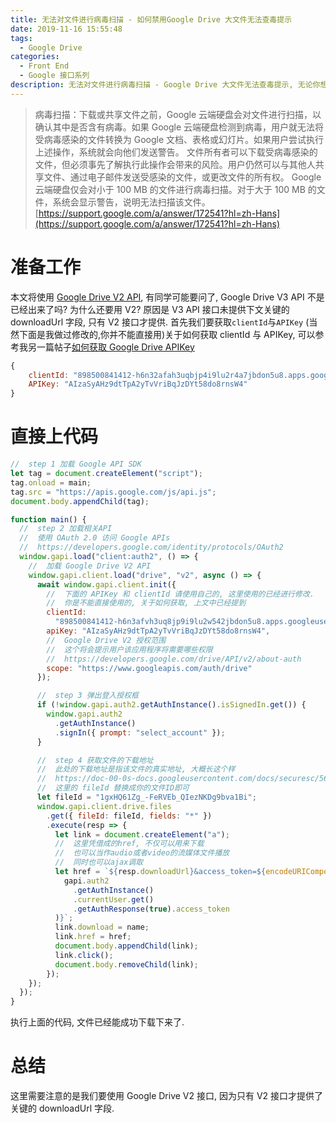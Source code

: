```yaml
---
title: 无法对文件进行病毒扫描 - 如何禁用Google Drive 大文件无法查毒提示
date: 2019-11-16 15:55:48
tags:
  - Google Drive
categories:
  - Front End
  - Google 接口系列
description: 无法对文件进行病毒扫描 - Google Drive 大文件无法查毒提示, 无论你想下载文件还是要远程播放音频或视频文件, 遇到这个提示直接会导致程序无法正常工作. 本文将介绍如何规避此问题.
---
```


> 病毒扫描：下载或共享文件之前，Google 云端硬盘会对文件进行扫描，以确认其中是否含有病毒。如果 Google 云端硬盘检测到病毒，用户就无法将受病毒感染的文件转换为 Google 文档、表格或幻灯片。如果用户尝试执行上述操作，系统就会向他们发送警告。
> 文件所有者可以下载受病毒感染的文件，但必须事先了解执行此操作会带来的风险。用户仍然可以与其他人共享文件、通过电子邮件发送受感染的文件，或更改文件的所有权。
> Google 云端硬盘仅会对小于 100 MB 的文件进行病毒扫描。对于大于 100 MB 的文件，系统会显示警告，说明无法扫描该文件。
> [https://support.google.com/a/answer/172541?hl=zh-Hans](https://support.google.com/a/answer/172541?hl=zh-Hans)

# 准备工作

本文将使用 [Google Drive V2 API](https://developers.google.com/drive/api/v2/),
有同学可能要问了, Google Drive V3 API 不是已经出来了吗? 为什么还要用 V2?
原因是 V3 API 接口未提供下文关键的 downloadUrl 字段, 只有 V2 接口才提供.
首先我们要获取`clientId`与`APIKey`
(当然下面是我做过修改的,你并不能直接用)关于如何获取 clientId 与 APIKey,
可以参考我另一篇帖子[如何获取 Google Drive APIKey](#)

```javascript
{
    clientId: "898500841412-h6n32afah3uqbjp4i9lu2r4a7jbdon5u8.apps.googleusercontent.com",
    APIKey: "AIzaSyAHz9dtTpA2yTvVriBqJzDYt58do8rnsW4"
}
```

# 直接上代码

```javascript
//  step 1 加载 Google API SDK
let tag = document.createElement("script");
tag.onload = main;
tag.src = "https://apis.google.com/js/api.js";
document.body.appendChild(tag);

function main() {
  //  step 2 加载相关API
  //  使用 OAuth 2.0 访问 Google APIs
  //  https://developers.google.com/identity/protocols/OAuth2
  window.gapi.load("client:auth2", () => {
    //  加载 Google Drive V2 API
    window.gapi.client.load("drive", "v2", async () => {
      await window.gapi.client.init({
        //  下面的 APIKey 和 clientId 请使用自己的, 这里使用的已经进行修改.
        //  你是不能直接使用的, 关于如何获取, 上文中已经提到
        clientId:
          "898500841412-h6n3afvh3uq8jp9i9lu2w542jbdon5u8.apps.googleusercontent.com",
        apiKey: "AIzaSyAHz9dtTpA2yTvVriBqJzDYt58do8rnsW4",
        //  Google Drive V2 授权范围
        //  这个将会提示用户该应用程序将需要哪些权限
        //  https://developers.google.com/drive/API/v2/about-auth
        scope: "https://www.googleapis.com/auth/drive"
      });

      //  step 3 弹出登入授权框
      if (!window.gapi.auth2.getAuthInstance().isSignedIn.get()) {
        window.gapi.auth2
          .getAuthInstance()
          .signIn({ prompt: "select_account" });
      }

      //  step 4 获取文件的下载地址
      //  此处的下载地址是指该文件的真实地址, 大概长这个样
      //  https://doc-00-0s-docs.googleusercontent.com/docs/securesc/56tl562cpoqujghiphtr0ad4n92jmcee/3tf9pfo38c9j905jm43f23i8h3tav5vh/1573934400000/00948632806340913802/04850587943627626541/1gxHQ61Zg_-FvRVED_QIezNKDg9bvl1Bi?e=download&gd=true
      //  这里的 fileId 替换成你的文件ID即可
      let fileId = "1gxHQ61Zg_-FeRVEb_QIezNKDg9bva1Bi";
      window.gapi.client.drive.files
        .get({ fileId: fileId, fields: "*" })
        .execute(resp => {
          let link = document.createElement("a");
          //  这里凭借成的href, 不仅可以用来下载
          //  也可以当作audio或者video的流媒体文件播放
          //  同时也可以ajax调取
          let href = `${resp.downloadUrl}&access_token=${encodeURIComponent(
            gapi.auth2
              .getAuthInstance()
              .currentUser.get()
              .getAuthResponse(true).access_token
          )}`;
          link.download = name;
          link.href = href;
          document.body.appendChild(link);
          link.click();
          document.body.removeChild(link);
        });
    });
  });
}
```

执行上面的代码, 文件已经能成功下载下来了.

# 总结

这里需要注意的是我们要使用 Google Drive V2 接口, 因为只有 V2 接口才提供了关键的 downloadUrl 字段.
